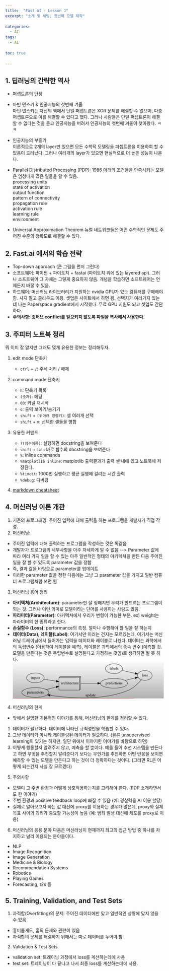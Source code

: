 ```yaml
---
title:  "Fast AI - Lesson 1"
excerpt: "소개 및 세팅, 첫번째 모델 제작"

categories:
  - AI
tags:
  - AI

toc: true

---
```

 
## 1. 딥러닝의 간략한 역사
- 퍼셉트론의 탄생

- 마빈 민스키 & 인공지능의 첫번째 겨울   
마빈 민스키는 자신의 책에서 단일 퍼셉트론은 XOR 문제를 해결할 수 없으며, 다층 퍼셉트론으로 이를 해결할 수 있다고 했다. 그러나 사람들은 단일 퍼셉트론이 해결할 수 없다는 것을 듣고 인공지능을 버려서 인공지능의 첫번째 겨울이 찾아왔다. ㅋㅋ   

- 인공지능의 부흥기    
이론적으로 2개의 layer만 있으면 모든 수학적 모델링을 퍼셉트론을 이용하여 할 수 있음이 드러났다. 그러나 여러개의 layer가 있으면 현실적으로 더 높은 성능이 나온다.       

- Parallel Distributed Processing (PDP): 1986
아래의 조건들을 만족시키는 모델은 엄청나게 많은 일들을 할 수 있음.      
processing units      
state of activation      
output function       
pattern of connectivity          
propagation rule        
activation rule        
learning rule       
environment       

- Universal Approximation Theorem
뉴럴 네트워크들은 어떤 수학적인 문제도 주어진 수준의 정확도로 해결할 수 있다.

## 2. Fast.ai 에서의 학습 전략
- Top-down approach (큰 그림을 먼저 그린다)
- 소프트웨어: 파이썬 + 파이토치 + fastai (파이토치 위에 있는 layered api). 그러나 소프트웨어 그 자체는 그렇게 중요하지 않음. 개념을 학습하면 소프트웨어는 언제든지 바꿀 수 있음.
- 하드웨어: 머신러닝 라이브러리가 지원하는 nvidia GPU가 있는 컴퓨터를 구매해야 함. 사지 말고 클라우드 이용. 셋업은 사이트에서 하면 됨. 선택지가 여러가지 있는데 나는 Paperspace gradient에서 시작했다. 무료 GPU 지원도 되고 셋업도 간단하다.
- **주의사항: 깃허브 conflict를 일으키지 않도록 파일을 복사해서 사용한다.** 

## 3. 주피터 노트북 정리
뭐 이미 잘 알지만 그래도 몇개 유용한 정보는 정리해두자.

1. edit mode 단축키
    * `ctrl` + `/`: 주석 처리 / 해제

2. command mode 단축키
    * `h`: 단축키 목록
    * `(숫자)`: 헤딩
    * `00`: 커널 재시작
    * `o`: 출력 보이기/숨기기
    * `shift` + `(위아래 방향키)`: 셀 여러개 선택
    * `shift` + `m`: 선택한 셀들을 병합

3. 유용한 커맨드
    * `?(함수이름)`: 실행하면 docstring을 보여준다
    * `shift` + `tab`: 바로 함수의 docstring을 보여준다
    * `%`: inline commands
    * `%matplotlib inline`: matplotlib 출력결과가 출력 셀 내에 있고 노트북에 저장된다.
    * `%timeit`: 1000번 실행하고 평균 실행에 걸리는 시간 출력
    * `%debug`: 디버깅

4. [markdown cheatsheet](https://github.com/adam-p/markdown-here/wiki/Markdown-Cheatsheet)

## 4. 머신러닝 이론 개관

1. 기존의 프로그래밍: 주어진 입력에 대해 출력을 하는 프로그램을 개발자가 직접 작성.
2. 머신러닝:
  - 주어진 입력에 대해 출력하는 프로그램을 작성하는 것은 똑같음
  - 개발자가 프로그램의 세부사항을 아주 자세하게 알 수 없음 --> Parameter 값에 따라 여러 가지 일을 할 수 있는 아주 일반적인 형태의 아키텍쳐을 만든 다음 주어진 일을 잘 할 수 있도록 parameter 값을 정함
  - 즉, 결과 값을 바탕으로 parameter를 업데이트
  - 이러한 parameter 값을 정한 다음에는 그냥 그 parameter 값을 가지고 일반 컴퓨터 프로그램처럼 쓰면 됨     
3. 머신러닝 용어 정리
  - **아키텍쳐(Architecture)**: parameter만 잘 정해지면 우리가 만드려는 프로그램이 되는 것. 그러나 이런 의미로 모델이라는 단어를 사용하는 사람도 많음.
  - **파라미터(Parameter)**: 아키텍쳐에서 우리가 변형이 가능한 부분. ex) weight는 파라미터의 한 종류라고 한다.
  - **손실함수 (Loss)**: performance의 측정. 얼마나 수행해야 할 일을 잘 하는지
  - **데이터(Data), 레이블(Label)**: 여기서만 이러는 건지는 모르겠는데, 여기서는 머신러닝 트레이닝에서 들어가는 입력을 데이터와 레이블로 나눴다. 데이터는 과학에서의 독립변수 (이용하여 레이블을 예측), 레이블은 과학에서의 종속 변수 (예측할 것. 모델을 만든다는 것은 독립변수로 설명된다고 가정하는 것임)로 생각하면 될 듯 하다.
  ![machine_learning](/assets/images/machine_learning.PNG)

4. 머신러닝의 한계
  - 앞에서 설명한 기본적인 이야기를 통해, 머신러닝의 한계를 정리할 수 있다.
      
  1) 데이터가 필요하다. 데이터에 나타난 규칙성만을 학습할 수 있다.
  2) 그냥 데이터가 아니라 레이블링된 데이터가 필요하다. (물론 unsupervised learning이 있기는 하지만, 일단 위에서 이야기한 이야기를 바탕으로 하면)
  3) 어떻게 행동할지 알려주지 않고, 예측을 할 뿐이다. 예를 들어 추천 시스템을 만든다고 하면 무엇을 추천할지 알려준다기 보다는 무언가를 추천하면 어떤 반응을 보이면 예측할 수 있는 모델을 만든다고 하는 것이 더 정확하다는 것이다. (그러면 RL은 어떻게 되는건지 사실 잘 모르겠다)
5. 주의사항
  - 모델이 그 주변 환경과 어떻게 상호작용하는지를 고려해야 한다. (PDP 소개하면서도 한 이야기)
  - 주변 환경과 positive feedback loop에 빠질 수 있음 (예: 경찰력을 AI 이용 할당)
  - 실제로 알아보고자 하는 값 대신에 proxy를 이용하는 경우가 많은데, proxy와 실제 목표 사이의 괴리가 중요할 가능성이 높음 (예: 범죄 발생 대신에 체포를 proxy로 이용)

6. 머신러닝의 응용 분야
다음은 머신러닝이 현재까지 최고의 접근 방법 중 하나를 차지하고 널리 이용되는 분야들이다.
  - NLP
  - Image Recognition
  - Image Generation
  - Medicine & Biology
  - Recommendation Systems
  - Robotics
  - Playing Games
  - Forecasting, t2s 등

## 5. Training, Validation, and Test Sets

  1) 과적합(Overfitting)의 문제: 주어진 데이터에만 맞고 일반적인 상황에 맞지 않을 수 있음
  - 흥미롭게도, 흄의 문제와 관련이 있음
  - 과적합의 문제를 해결하기 위해서는 따로 데이터를 두어야 함

  2) Validation & Test Sets
  - validation set: 트레이닝 과정에서 loss를 계산하는데에 사용
  - test set: 트레이닝이 다 끝나고 나서 최종 loss를 계산하는데에 사용.